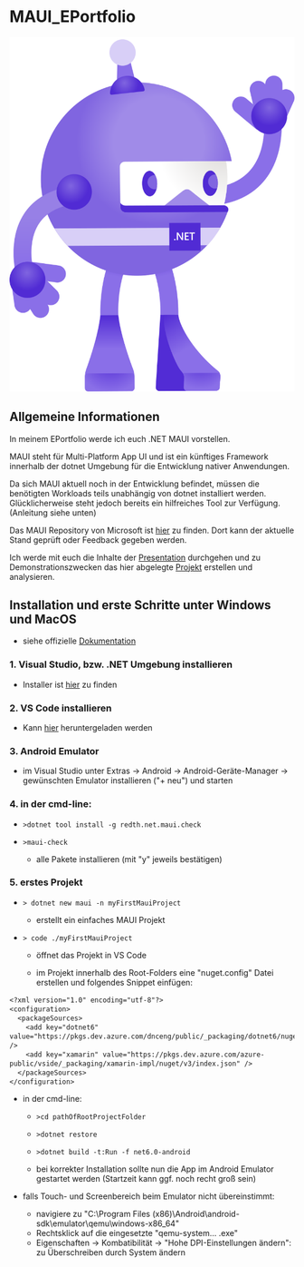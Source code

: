 # MAUI_EPortfolio

![some MAUI logo](dotnet_bot.svg)

## Allgemeine Informationen

In meinem EPortfolio werde ich euch .NET MAUI vorstellen.

MAUI steht für Multi-Platform App UI und ist ein künftiges Framework innerhalb der dotnet Umgebung für die Entwicklung nativer Anwendungen. 

Da sich MAUI aktuell noch in der Entwicklung befindet, müssen die benötigten Workloads teils unabhängig von dotnet installiert werden. Glücklicherweise steht jedoch bereits ein hilfreiches Tool zur Verfügung. (Anleitung siehe unten)

Das MAUI Repository von Microsoft ist [hier](https://github.com/dotnet/maui) zu finden. Dort kann der aktuelle Stand geprüft oder Feedback gegeben werden.


Ich werde mit euch die Inhalte der [Presentation](somelink) durchgehen und zu Demonstrationszwecken das hier abgelegte [Projekt](somelink) erstellen und analysieren.


## Installation und erste Schritte unter Windows und MacOS

- siehe offizielle [Dokumentation](https://github.com/dotnet/maui/wiki/Getting-Started)

### 1. Visual Studio, bzw. .NET Umgebung installieren
 - Installer ist [hier](https://visualstudio.microsoft.com/de/) zu finden
### 2. VS Code installieren
 - Kann [hier](https://code.visualstudio.com/) heruntergeladen werden
### 3. Android Emulator
 - im Visual Studio unter Extras -> Android -> Android-Geräte-Manager -> gewünschten Emulator installieren ("+ neu")  und starten
### 4. in der cmd-line:

* `>dotnet tool install -g redth.net.maui.check`

* `>maui-check`

  *  alle Pakete installieren (mit "y" jeweils bestätigen)

### 5. erstes Projekt

* `> dotnet new maui -n myFirstMauiProject`

  *  erstellt ein einfaches MAUI Projekt

* `> code ./myFirstMauiProject`

  *  öffnet das Projekt in VS Code

  *  im Projekt innerhalb des Root-Folders eine "nuget.config" Datei erstellen und folgendes Snippet einfügen:

```
<?xml version="1.0" encoding="utf-8"?>
<configuration>
  <packageSources>
    <add key="dotnet6" value="https://pkgs.dev.azure.com/dnceng/public/_packaging/dotnet6/nuget/v3/index.json" />
    <add key="xamarin" value="https://pkgs.dev.azure.com/azure-public/vside/_packaging/xamarin-impl/nuget/v3/index.json" />
  </packageSources>
</configuration>
```
* in der cmd-line:

   *  `>cd pathOfRootProjectFolder`
    
   *  `>dotnet restore`
    
   *  `>dotnet build -t:Run -f net6.0-android`

   *  bei korrekter Installation sollte nun die App im Android Emulator gestartet werden (Startzeit kann ggf. noch recht groß sein)

* falls Touch- und Screenbereich beim Emulator nicht übereinstimmt:
    *  navigiere zu "C:\Program Files (x86)\Android\android-sdk\emulator\qemu\windows-x86_64"
    *  Rechtsklick auf die eingesetzte "qemu-system… .exe"
    *  Eigenschaften -> Kombatibilität -> "Hohe DPI-Einstellungen ändern": zu Überschreiben durch System ändern
